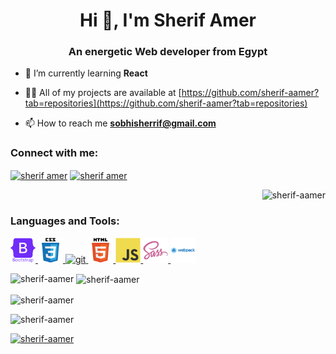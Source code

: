 <h1 align="center">Hi 👋, I'm Sherif Amer</h1>
<h3 align="center">An energetic Web developer from Egypt</h3>


- 🌱 I’m currently learning **React**

- 👨‍💻 All of my projects are available at [https://github.com/sherif-aamer?tab=repositories](https://github.com/sherif-aamer?tab=repositories)

- 📫 How to reach me **sobhisherrif@gmail.com**


<h3 align="left">Connect with me:</h3>
<p align="left">
<a href="https://linkedin.com/in/sherif amer" target="blank"><img align="center" src="https://raw.githubusercontent.com/rahuldkjain/github-profile-readme-generator/master/src/images/icons/Social/linked-in-alt.svg" alt="sherif amer" height="30" width="40" /></a>
<a href="https://fb.com/sherif amer" target="blank"><img align="center" src="https://raw.githubusercontent.com/rahuldkjain/github-profile-readme-generator/master/src/images/icons/Social/facebook.svg" alt="sherif amer" height="30" width="40" /></a>
</p>
<p align="right"> <img src="https://user-images.githubusercontent.com/74038190/235224431-e8c8c12e-6826-47f1-89fb-2ddad83b3abf.gif" alt="sherif-aamer" width="600" /></p>

<h3 align="left">Languages and Tools:</h3>
<p align="left"> <a href="https://getbootstrap.com" target="_blank" rel="noreferrer"> <img src="https://raw.githubusercontent.com/devicons/devicon/master/icons/bootstrap/bootstrap-plain-wordmark.svg" alt="bootstrap" width="40" height="40"/> </a> <a href="https://www.w3schools.com/css/" target="_blank" rel="noreferrer"> <img src="https://raw.githubusercontent.com/devicons/devicon/master/icons/css3/css3-original-wordmark.svg" alt="css3" width="40" height="40"/> </a> <a href="https://git-scm.com/" target="_blank" rel="noreferrer"> <img src="https://www.vectorlogo.zone/logos/git-scm/git-scm-icon.svg" alt="git" width="40" height="40"/> </a> <a href="https://www.w3.org/html/" target="_blank" rel="noreferrer"> <img src="https://raw.githubusercontent.com/devicons/devicon/master/icons/html5/html5-original-wordmark.svg" alt="html5" width="40" height="40"/> </a> <a href="https://developer.mozilla.org/en-US/docs/Web/JavaScript" target="_blank" rel="noreferrer"> <img src="https://raw.githubusercontent.com/devicons/devicon/master/icons/javascript/javascript-original.svg" alt="javascript" width="40" height="40"/> </a> <a href="https://sass-lang.com" target="_blank" rel="noreferrer"> <img src="https://raw.githubusercontent.com/devicons/devicon/master/icons/sass/sass-original.svg" alt="sass" width="40" height="40"/> </a> <a href="https://webpack.js.org" target="_blank" rel="noreferrer"> <img src="https://raw.githubusercontent.com/devicons/devicon/d00d0969292a6569d45b06d3f350f463a0107b0d/icons/webpack/webpack-original-wordmark.svg" alt="webpack" width="40" height="40"/> </a> </p>

<p><img align="left" src="https://github-readme-stats.vercel.app/api/top-langs?username=sherif-aamer&show_icons=true&locale=en&layout=compact" alt="sherif-aamer" /></p>

<p>&nbsp;<img align="center" src="https://github-readme-stats.vercel.app/api?username=sherif-aamer&show_icons=true&locale=en" alt="sherif-aamer" /></p>

<p><img align="center" src="https://github-readme-streak-stats.herokuapp.com/?user=sherif-aamer&" alt="sherif-aamer" /></p>

<p align="left"> <img src="https://komarev.com/ghpvc/?username=sherif-aamer&label=Profile%20views&color=0e75b6&style=flat" alt="sherif-aamer" /> </p>

<p align="left"> <a href="https://github.com/ryo-ma/github-profile-trophy"><img src="https://github-profile-trophy.vercel.app/?username=sherif-aamer" alt="sherif-aamer" /></a> </p>
